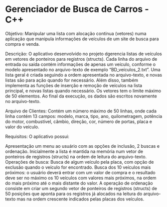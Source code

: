 # Gerenciador de Busca de Carros - C++

Objetivo: Manipular uma lista com alocação contínua (vetores) numa aplicação que manipula informações de veículos de um site de busca para compra e venda.

Descrição: O aplicativo desenvolvido no projeto dgerencia listas de veículos em vetores de ponteiros para registros (structs). Cada linha do arquivo de entrada ou saída contém informações de apenas um veículo, conforme o modelo apresentado no arquivo-texto de exemplo “BD_veículos_2.txt”. Uma lista geral é criada seguindo a ordem apresentada no arquivo-texto, e novas listas são para ação quando for necessário. Além disso, também implementa as funções de inserção e remoção de veículos na lista principal, e novas listas quando necessário. Os vetores tem o limite máximo de 50 elementos. Ao final da execução, os dados são escritos novamente no arquivo-texto.

Arquivo de Clientes: Contém um número máximo de 50 linhas, onde cada linha contém 13 campos: modelo, marca, tipo, ano, quilometragem, potência do motor, combustível, câmbio, direção, cor, número de portas, placa e valor do veículo.

Requisitos: O aplicativo possui:

Apresentação um menu ao usuário com as opções de inclusão, 2 buscas e ordenação.
Inicialmente a lista é mantida na memória num vetor de ponteiros de registros (structs) na ordem de leitura do arquivo-texto.
Operações de busca: Busca de algum veículo pela placa, com opção de exclusão quando o veículo for encontrado. Busca dos 10 veículos mais próximos: o usuário deverá entrar com um valor de compra e o resultado deve ser no máximo os 10 veículos com valores mais próximos, na ordem do mais próximo até o mais distante do valor.
A operação de ordenação consiste em criar um segundo vetor de ponteiros de registros (structs) de 50 posições que aponta para os registros já alocados na leitura do arquivo-texto mas na ordem crescente indicados pelas placas dos veículos.
